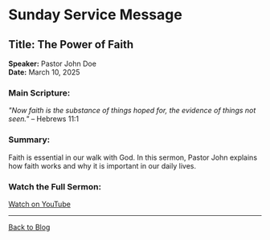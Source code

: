 # Sunday Service Message

## Title: The Power of Faith

**Speaker:** Pastor John Doe  
**Date:** March 10, 2025  

### Main Scripture:
*"Now faith is the substance of things hoped for, the evidence of things not seen."* – Hebrews 11:1

### Summary:
Faith is essential in our walk with God. In this sermon, Pastor John explains how faith works and why it is important in our daily lives.

### Watch the Full Sermon:
[Watch on YouTube](https://www.youtube.com/watch?v=YOUR_VIDEO_ID)

---
[Back to Blog](../index.html)
